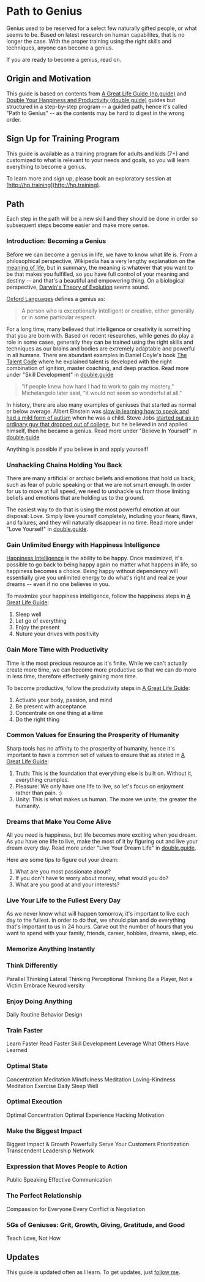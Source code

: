 Path to Genius
==============

Genius used to be reserved for a select few naturally gifted people, or what seems to be. Based on latest research on
human capabilites, that is no longer the case. With the proper training using the right skills and techniques, anyone
can become a genius.

If you are ready to become a genius, read on.

Origin and Motivation
---------------------

This guide is based on contents from [A Great Life Guide (hp.guide)](http://hp.guide) and
[Double Your Happiness and Productivity (double.guide)](http://double.guide) guides but structured in a step-by-step program -- a
guided path, hence it's called "Path to Genius" -- as the contents may be hard to digest in the wrong order.


Sign Up for Training Program
----------------------------

This guide is available as a training program for adults and kids (7+) and customized to what is relevant to your needs
and goals, so you will learn everything to become a genius.

To learn more and sign up, please book an exploratory session at [http://hp.training](http://hp.training).


Path
----

Each step in the path will be a new skill and they should be done in order so subsequent steps become easier and make
more sense.

### Introduction: Becoming a Genius

Before we can become a genius in life, we have to know what life is. From a philosophical perspective,
Wikipedia has a very lengthy explanation on the [meaning of life](https://en.wikipedia.org/wiki/Meaning_of_life), but
in summary, the meaning is whatever that you want to be that makes you fulfilled, so you have full control of your
meaning and destiny -- and that's a beautiful and empowering thing. On a biological perspective, [Darwin's Theory of
Evolution](https://en.wikipedia.org/wiki/Evolution) seems sound.

[Oxford Languages](https://languages.oup.com/google-dictionary-en/) defines a genius as:

> A person who is exceptionally intelligent or creative, either generally or in some particular respect.

For a long time, many believed that intelligence or creativity is something that you are born with. Based on
recent researches, while genes do play a role in some cases, generally they can be trained using the right skills and
techniques as our brains and bodies are extremely adaptable and powerful in all humans. There are abundant examples in
Daniel Coyle's book [The Talent Code](https://amzn.to/3jyCis4) where he explained talent is developed with the right
combination of ignition, master coaching, and deep practice. Read more under "Skill Development" in
[double.guide](http://double.guide)

> "If people knew how hard I had to work to gain my mastery," Michelangelo later said, "it would not seem so wonderful
> at all."


In history, there are also many examples of geniuses that started as normal or below average. Albert
Einstein was [slow in learning how to speak and had a mild form of autism](http://content.time.com/time/specials/packages/article/0,28804,1936731_1936743_1936745,00.html) when he was a child. Steve Jobs [started out as an ordinary guy that dropped out of
college](https://www.youtube.com/watch?v=UF8uR6Z6KLc), but he believed in and applied himself, then he became a genius.
Read more under "Believe In Yourself" in [double.guide](http://double.guide)

Anything is possible if you believe in and apply yourself!

### Unshackling Chains Holding You Back

There are many artificial or archaic beliefs and emotions that hold us back, such as fear of public speaking or that we
are not smart enough. In order for us to move at full speed, we need to unshackle us from those limiting beliefs and
emotions that are holding us to the ground.

The easiest way to do that is using the most powerful emotion at our disposal: Love. Simply love yourself completely,
including your fears, flaws, and failures, and they will naturally disappear in no time. Read more under "Love Yourself"
in [double.guide](http://double.guide).

### Gain Unlimited Energy with Happiness Intelligence

[Happiness Intelligence](https://www.longdom.org/proceedings/happiness-intelligence-hq--the-ability-to-be-happy-and-its-measurement-12348.html) is the ability to be happy. Once maximized, it's possible to go back to being happy again no matter what happens
in life, so happiness becomes a choice. Being happy without dependency will essentially give you unlimited energy to do
what's right and realize your dreams -- even if no one believes in you.

To maximize your happiness intelligence, follow the happiness steps in [A Great Life Guide](http://hp.guide):

1. Sleep well
2. Let go of everything
3. Enjoy the present
4. Nuture your drives with positivity

### Gain More Time with Productivity

Time is the most precious resource as it's finite. While we can't actually create more time, we can become more
productive so that we can do more in less time, therefore effectively gaining more time.

To become productive, follow the produtivity steps in [A Great Life Guide](http://hp.guide):

1. Activate your body, passion, and mind
2. Be present with acceptance
3. Concentrate on one thing at a time
4. Do the right thing

### Common Values for Ensuring the Prosperity of Humanity

Sharp tools has no affinity to the prosperity of humanity, hence it's important to have a common set of values to ensure
that as stated in [A Great Life Guide](http://hp.guide):

1. Truth: This is the foundation that everything else is built on. Without it, everything crumples.
2. Pleasure: We only have one life to live, so let's focus on enjoyment rather than pain. :)
3. Unity: This is what makes us human. The more we unite, the greater the humanity.

### Dreams that Make You Come Alive

All you need is happiness, but life becomes more exciting when you dream. As you have one life to live, make the most of
it by figuring out and live your dream every day. Read more under "Live Your Dream Life" in
[double.guide](http://double.guide).

Here are some tips to figure out your dream:

1. What are you most passionate about?
2. If you don't have to worry about money, what would you do?
3. What are you good at and your interests?

### Live Your Life to the Fullest Every Day

As we never know what will happen tomorrow, it's important to live each day to the fullest. In order to do that, we
should plan and do everything that's important to us in 24 hours. Carve out the number of hours that you want to spend
with your family, friends, career, hobbies, dreams, sleep, etc.

### Memorize Anything Instantly

### Think Differently

Parallel Thinking
Lateral Thinking
Perceptional Thinking
Be a Player, Not a Victim
Embrace Neurodiversity

### Enjoy Doing Anything

Daily Routine
Behavior Design

### Train Faster

Learn Faster
Read Faster
Skill Development
Leverage What Others Have Learned

### Optimal State

Concentration Meditation
Mindfulness Meditation
Loving-Kindness Meditation
Exercise Daily
Sleep Well

### Optimal Execution

Optimal Concentration
Optimal Experience
Hacking Motivation

### Make the Biggest Impact

Biggest Impact & Growth
Powerfully Serve Your Customers
Prioritization
Transcendent Leadership
Network

### Expression that Moves People to Action

Public Speaking
Effective Communication

### The Perfect Relationship

Compassion for Everyone
Every Conflict is Negotiation

### 5Gs of Geniuses: Grit, Growth, Giving, Gratitude, and Good

Teach Love, Not How

Updates
-------

This guide is updated often as I learn. To get updates, just [follow me](https://www.linkedin.com/in/maxzheng/).


